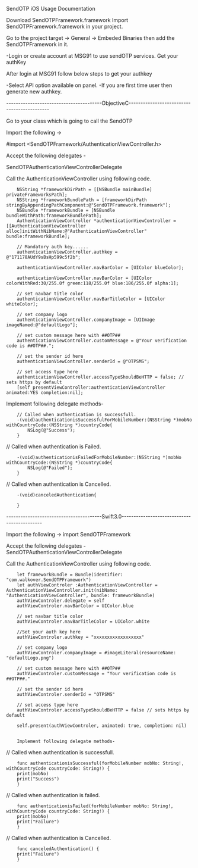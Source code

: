 SendOTP iOS Usage Documentation

Download SendOTPFramework.framework
Import SendOTPFramework.framework in your project.

Go to the project target  -> General -> Embeded Binaries then add the SendOTPFramework in it.

-Login or create account at MSG91 to use sendOTP services.
Get your authKey

After login at MSG91 follow below steps to get your authkey

-Select API option available on panel.
-If you are first time user then generate new authkey.




----------------------------------------ObjectiveC--------------------------------------------

Go to your class which is going to call the SendOTP 


Import the following ->

#import <SendOTPFramework/AuthenticationViewController.h>

Accept the following delegates -  <SendOTPAuthenticationViewControllerDelegate>

SendOTPAuthenticationViewControllerDelegate

Call the AuthenticationViewController using following code.


        NSString *frameworkDirPath = [[NSBundle mainBundle] privateFrameworksPath];
        NSString *frameworkBundlePath = [frameworkDirPath stringByAppendingPathComponent:@"SendOTPFramework.framework"];
        NSBundle *frameworkBundle = [NSBundle bundleWithPath:frameworkBundlePath];
        AuthenticationViewController *authenticationViewController = [[AuthenticationViewController alloc]initWithNibName:@"AuthenticationViewController" bundle:frameworkBundle];

        // Mandatory auth key......
        authenticationViewController.authkey = @"171178AUdY9sBsHp599c5f2b";

        authenticationViewController.navBarColor = [UIColor blueColor];

        authenticationViewController.navBarColor = [UIColor colorWithRed:30/255.0f green:118/255.0f blue:186/255.0f alpha:1];

        // set navbar title color
        authenticationViewController.navBarTitleColor = [UIColor whiteColor];

        // set company logo
        authenticationViewController.companyImage = [UIImage imageNamed:@"defaultLogo"];

        // set custom message here with ##OTP##
        authenticationViewController.customMessage = @"Your verification code is ##OTP##.";

        // set the sender id here
        authenticationViewController.senderId = @"OTPSMS";

        // set access type here
        authenticationViewController.accessTypeShouldBeHTTP = false; // sets https by default
        [self presentViewController:authenticationViewController animated:YES completion:nil];


Implement following delegate methods-

        // Called when authentication is successfull.
        -(void)authenticationisSuccessfulForMobileNumber:(NSString *)mobNo withCountryCode:(NSString *)countryCode{
            NSLog(@"Success");
        }

// Called when authentication is Failed.

        -(void)authenticationisFailedForMobileNumber:(NSString *)mobNo withCountryCode:(NSString *)countryCode{
            NSLog(@"Failed");
        }

// Called when authentication is Cancelled.

        -(void)canceledAuthentication{
           
        }


----------------------------------------Swift3.0--------------------------------------------


Import the following ->
import SendOTPFramework

Accept the following delegates -  SendOTPAuthenticationViewControllerDelegate

Call the AuthenticationViewController using following code.

        let frameworkBundle = Bundle(identifier: "com.walkover.SendOTPFramework")
        let authViewControler :AuthenticationViewController = AuthenticationViewController.init(nibName: "AuthenticationViewController", bundle: frameworkBundle)
        authViewControler.delegate = self
        authViewControler.navBarColor = UIColor.blue

        // set navbar title color
        authViewControler.navBarTitleColor = UIColor.white

        //Set your auth key here
        authViewControler.authkey = "xxxxxxxxxxxxxxxxxx"

        // set company logo
        authViewControler.companyImage = #imageLiteral(resourceName: "defaultLogo.png")

        // set custom message here with ##OTP##
        authViewControler.customMessage = "Your verification code is ##OTP##."

        // set the sender id here
        authViewControler.senderId = "OTPSMS"

        // set access type here
        authViewControler.accessTypeShouldBeHTTP = false // sets https by default

        self.present(authViewControler, animated: true, completion: nil)

        
        Implement following delegate methods-

// Called when authentication is successfull.

        func authenticationisSuccessful(forMobileNumber mobNo: String!, withCountryCode countryCode: String!) {
        print(mobNo)
        print("Success")
        }

// Called when authentication is failed.

        func authenticationisFailed(forMobileNumber mobNo: String!, withCountryCode countryCode: String!) {
        print(mobNo)
        print("Failure")
        }

// Called when authentication is Cancelled.

        func canceledAuthentication() {
        print("Failure")
        }

